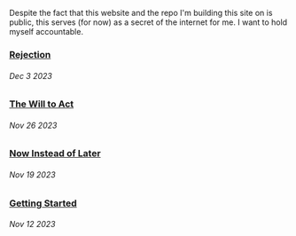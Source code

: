 Despite the fact that this website and the repo I'm building this site on is public, this serves (for now) as a secret of the internet for me. I want to hold myself accountable.

### [Rejection](blogs/2023-12-03)
###### Dec 3 2023

### [The Will to Act](blogs/2023-11-26.md)
###### Nov 26 2023

### [Now Instead of Later](blogs/2023-11-19.md)
###### Nov 19 2023

### [Getting Started](blogs/2023-11-12.md)
###### Nov 12 2023
